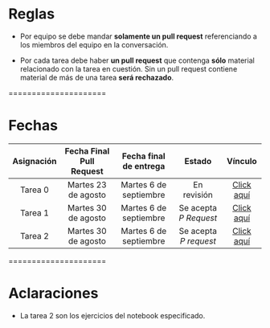 # Reglas

- Por equipo se debe mandar **solamente un pull request** referenciando a los miembros del equipo en la conversación.

- Por cada tarea debe haber **un pull request** que contenga **sólo** material relacionado con la tarea en cuestión. Sin un pull request contiene material de más de una tarea **será rechazado**.

=====================

# Fechas

|     Asignación     | Fecha Final Pull Request | Fecha final de entrega  |         Estado         | Vínculo |
|:------------------:|:------------------------:|:-----------------------:|:----------------------:|:-------:|
|        Tarea 0     |    Martes 23 de agosto   |  Martes 6 de septiembre | En revisión  | [Click aquí](https://github.com/lbenet/2017-1_TSFisComp/blob/master/notas_clase/01_Introd_git.ipynb)
|        Tarea 1     |    Martes 30 de agosto   |  Martes 6 de septiembre | Se acepta *P Request*  | [Click aquí](https://github.com/lbenet/2017-1_TSFisComp/blob/master/notas_clase/02_git_colaborativo.ipynb) |
| Tarea 2 | Martes 30 de agosto | Martes 6 de septiembre | Se acepta *P request* | [Click aquí](https://github.com/lbenet/2017-1_TSFisComp/blob/master/notas_clase/02_git_colaborativo.ipynb)|


=====================

# Aclaraciones

- La tarea 2 son los ejercicios del notebook especificado.
